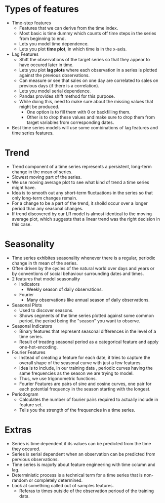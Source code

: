 # Types of features
* Time-step features
    * Features that we can derive from the time index.
    * Most basic is time dummy which counts off time steps in the series from beginning to end.
    * Lets you model time dependence.
    * Lets you plot **time plot**, in which time is in the x-axis.
* Lag Features
    * Shift the observations of the target series so that they appear to have occured later in time.
    * Lets you plot **lag plots** where each observation in a series is plotted against the previous observations.
    * Can measure or see that sales on one day are correlated to sales on previous days (if there is a correlation).
    * Lets you model serial dependence.
    * Pandas provides shift method for this purpose.
    * While doing this, need to make sure about the missing values that might be produced.
        * One option is to fill them with 0 or backfilling them.
        * Other is to drop these values and make sure to drop them from target variables from corresponding dates.
* Best time series models will use some combinations of lag features and time series features.

# Trend
* Trend component of a time series represents a persistent, long-term change in the mean of series.
* Slowest moving part of the series.
* We use moving average plot to see what kind of trend a time series might have.
* Idea is to smooth out any short-term fluctuations in the series so that only long-term changes remain.
* For a change to be a part of the trend, it shoild occur over a longer period than any seasonal changes.
* If trend discovered by our LR model is almost identical to the moving average plot, which suggests that a linear trend was the right decision in this case.

# Seasonality
* Time series exhibites seasonality whenever there is a regular, periodic change in th mean of the series.
* Often driven by the cycles of the natural world over days and years or by conventions of social behaviour surrounding dates and times.
* 2 features that model seasonality
    * Indicators
        * Weekly season of daily observations.
    * Fourier
        * Many observations like annual season of daily observations.
* Seasonal Plots
    * Used to discover seasons.
    * Shows segments of the time series plotted against some common period, the period being the "season" you want to observe.
* Seasonal Indicators
    * Binary features that represent seasonal differences in the level of a time series.
    * Result of treating seasonal period as a categorical feature and apply one-hot-encoding.
* Fourier Features
    * Instead of creating a feature for each date, it tries to capture the overall shape of the seasonal curve with just a few features.
    * Idea is to include, in our training data , periodic curves having the same frequencies as the season we are trying to model.
    * Thus, we use trigonometric functions.
    * Fourier Features are pairs of sine and cosine curves, one pair for each potential frequency in the season starting with the longest.
* Periodogram
    * Calculates the number of fourier pairs required to actually include in feature set.
    * Tells you the strength of the frequencies in a time series.
 
# Extras
* Series is time dependent if its values can be predicted from the time they occured.
* Series is serial dependent when an observation can be predicted from pervious observations.
* Time series is majorly about feature engineering with time column and lag.
* Deterministic process is a technical term for a time series that is non-random or completely determined.
* Look at something called out of samples features.
    * Referas to times outside of the observation perioud of the training data.